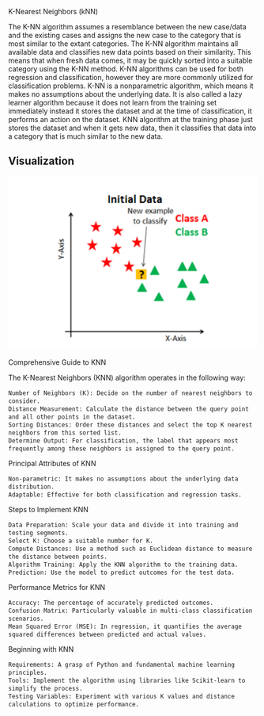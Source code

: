 K-Nearest Neighbors (kNN)


The K-NN algorithm assumes a resemblance between the new case/data and the existing cases and assigns the new case to the category that is most similar to the extant categories.
The K-NN algorithm maintains all available data and classifies new data points based on their similarity. This means that when fresh data comes, it may be quickly sorted into a suitable category using the K-NN method.
K-NN algorithms can be used for both regression and classification, however they are more commonly utilized for classification problems.
K-NN is a nonparametric algorithm, which means it makes no assumptions about the underlying data.
It is also called a lazy learner algorithm because it does not learn from the training set immediately instead it stores the dataset and at the time of classification, it performs an action on the dataset.
KNN algorithm at the training phase just stores the dataset and when it gets new data, then it classifies that data into a category that is much similar to the new data.

## Visualization
<img src="/Supervised%20Machine%20Learning/images/KNN.gif" width="600">


Comprehensive Guide to KNN

The K-Nearest Neighbors (KNN) algorithm operates in the following way:

    Number of Neighbors (K): Decide on the number of nearest neighbors to consider.
    Distance Measurement: Calculate the distance between the query point and all other points in the dataset.
    Sorting Distances: Order these distances and select the top K nearest neighbors from this sorted list.
    Determine Output: For classification, the label that appears most frequently among these neighbors is assigned to the query point.

Principal Attributes of KNN

    Non-parametric: It makes no assumptions about the underlying data distribution.
    Adaptable: Effective for both classification and regression tasks.

Steps to Implement KNN

    Data Preparation: Scale your data and divide it into training and testing segments.
    Select K: Choose a suitable number for K.
    Compute Distances: Use a method such as Euclidean distance to measure the distance between points.
    Algorithm Training: Apply the KNN algorithm to the training data.
    Prediction: Use the model to predict outcomes for the test data.

Performance Metrics for KNN

    Accuracy: The percentage of accurately predicted outcomes.
    Confusion Matrix: Particularly valuable in multi-class classification scenarios.
    Mean Squared Error (MSE): In regression, it quantifies the average squared differences between predicted and actual values.

Beginning with KNN

    Requirements: A grasp of Python and fundamental machine learning principles.
    Tools: Implement the algorithm using libraries like Scikit-learn to simplify the process.
    Testing Variables: Experiment with various K values and distance calculations to optimize performance.
